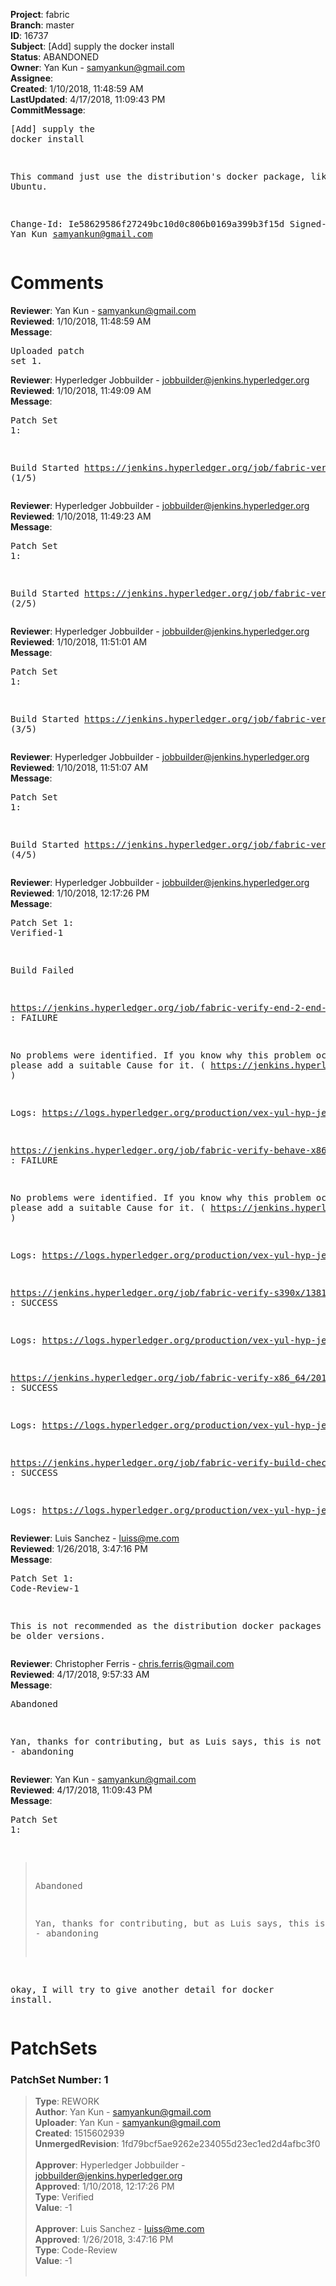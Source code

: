 <strong>Project</strong>: fabric<br><strong>Branch</strong>: master<br><strong>ID</strong>: 16737<br><strong>Subject</strong>: [Add] supply the docker install<br><strong>Status</strong>: ABANDONED<br><strong>Owner</strong>: Yan Kun - samyankun@gmail.com<br><strong>Assignee</strong>:<br><strong>Created</strong>: 1/10/2018, 11:48:59 AM<br><strong>LastUpdated</strong>: 4/17/2018, 11:09:43 PM<br><strong>CommitMessage</strong>:<br><pre>[Add] supply the docker install

This command just use the distribution's docker package, like
Ubuntu.

Change-Id: Ie58629586f27249bc10d0c806b0169a399b3f15d
Signed-off-by: Yan Kun <samyankun@gmail.com>
</pre><h1>Comments</h1><strong>Reviewer</strong>: Yan Kun - samyankun@gmail.com<br><strong>Reviewed</strong>: 1/10/2018, 11:48:59 AM<br><strong>Message</strong>: <pre>Uploaded patch set 1.</pre><strong>Reviewer</strong>: Hyperledger Jobbuilder - jobbuilder@jenkins.hyperledger.org<br><strong>Reviewed</strong>: 1/10/2018, 11:49:09 AM<br><strong>Message</strong>: <pre>Patch Set 1:

Build Started https://jenkins.hyperledger.org/job/fabric-verify-s390x/1381/ (1/5)</pre><strong>Reviewer</strong>: Hyperledger Jobbuilder - jobbuilder@jenkins.hyperledger.org<br><strong>Reviewed</strong>: 1/10/2018, 11:49:23 AM<br><strong>Message</strong>: <pre>Patch Set 1:

Build Started https://jenkins.hyperledger.org/job/fabric-verify-end-2-end-x86_64/11906/ (2/5)</pre><strong>Reviewer</strong>: Hyperledger Jobbuilder - jobbuilder@jenkins.hyperledger.org<br><strong>Reviewed</strong>: 1/10/2018, 11:51:01 AM<br><strong>Message</strong>: <pre>Patch Set 1:

Build Started https://jenkins.hyperledger.org/job/fabric-verify-behave-x86_64/14313/ (3/5)</pre><strong>Reviewer</strong>: Hyperledger Jobbuilder - jobbuilder@jenkins.hyperledger.org<br><strong>Reviewed</strong>: 1/10/2018, 11:51:07 AM<br><strong>Message</strong>: <pre>Patch Set 1:

Build Started https://jenkins.hyperledger.org/job/fabric-verify-x86_64/20195/ (4/5)</pre><strong>Reviewer</strong>: Hyperledger Jobbuilder - jobbuilder@jenkins.hyperledger.org<br><strong>Reviewed</strong>: 1/10/2018, 12:17:26 PM<br><strong>Message</strong>: <pre>Patch Set 1: Verified-1

Build Failed 

https://jenkins.hyperledger.org/job/fabric-verify-end-2-end-x86_64/11906/ : FAILURE

No problems were identified. If you know why this problem occurred, please add a suitable Cause for it. ( https://jenkins.hyperledger.org/job/fabric-verify-end-2-end-x86_64/11906/ )

Logs: https://logs.hyperledger.org/production/vex-yul-hyp-jenkins-3/fabric-verify-end-2-end-x86_64/11906

https://jenkins.hyperledger.org/job/fabric-verify-behave-x86_64/14313/ : FAILURE

No problems were identified. If you know why this problem occurred, please add a suitable Cause for it. ( https://jenkins.hyperledger.org/job/fabric-verify-behave-x86_64/14313/ )

Logs: https://logs.hyperledger.org/production/vex-yul-hyp-jenkins-3/fabric-verify-behave-x86_64/14313

https://jenkins.hyperledger.org/job/fabric-verify-s390x/1381/ : SUCCESS

Logs: https://logs.hyperledger.org/production/vex-yul-hyp-jenkins-3/fabric-verify-s390x/1381

https://jenkins.hyperledger.org/job/fabric-verify-x86_64/20195/ : SUCCESS

Logs: https://logs.hyperledger.org/production/vex-yul-hyp-jenkins-3/fabric-verify-x86_64/20195

https://jenkins.hyperledger.org/job/fabric-verify-build-checks-x86_64/654/ : SUCCESS

Logs: https://logs.hyperledger.org/production/vex-yul-hyp-jenkins-3/fabric-verify-build-checks-x86_64/654</pre><strong>Reviewer</strong>: Luis Sanchez - luiss@me.com<br><strong>Reviewed</strong>: 1/26/2018, 3:47:16 PM<br><strong>Message</strong>: <pre>Patch Set 1: Code-Review-1

This is not recommended as the distribution docker packages tend to be older versions.</pre><strong>Reviewer</strong>: Christopher Ferris - chris.ferris@gmail.com<br><strong>Reviewed</strong>: 4/17/2018, 9:57:33 AM<br><strong>Message</strong>: <pre>Abandoned

Yan, thanks for contributing, but as Luis says, this is not advisable - abandoning</pre><strong>Reviewer</strong>: Yan Kun - samyankun@gmail.com<br><strong>Reviewed</strong>: 4/17/2018, 11:09:43 PM<br><strong>Message</strong>: <pre>Patch Set 1:

> Abandoned
 > 
 > Yan, thanks for contributing, but as Luis says, this is not
 > advisable - abandoning

okay, I will try to give another detail for docker install.</pre><h1>PatchSets</h1><h3>PatchSet Number: 1</h3><blockquote><strong>Type</strong>: REWORK<br><strong>Author</strong>: Yan Kun - samyankun@gmail.com<br><strong>Uploader</strong>: Yan Kun - samyankun@gmail.com<br><strong>Created</strong>: 1515602939<br><strong>UnmergedRevision</strong>: 1fd79bcf5ae9262e234055d23ec1ed2d4afbc3f0<br><br><strong>Approver</strong>: Hyperledger Jobbuilder - jobbuilder@jenkins.hyperledger.org<br><strong>Approved</strong>: 1/10/2018, 12:17:26 PM<br><strong>Type</strong>: Verified<br><strong>Value</strong>: -1<br><br><strong>Approver</strong>: Luis Sanchez - luiss@me.com<br><strong>Approved</strong>: 1/26/2018, 3:47:16 PM<br><strong>Type</strong>: Code-Review<br><strong>Value</strong>: -1<br><br></blockquote>